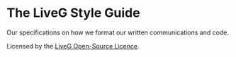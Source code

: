 # The LiveG Style Guide
Our specifications on how we format our written communications and code.

Licensed by the [LiveG Open-Source Licence](LICENCE.md).
